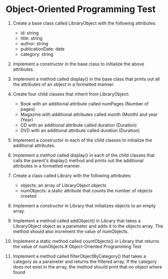 
# Object-Oriented Programming Test

1) Create a base class called LibraryObject with the following attributes:
	- id: string 
	- title: string
	- author: string
	- publicationDate: date
	- category: string
	
2) Implement a constructor in the base class to initialize the above attributes.

3) Implement a method called display() in the base class that prints out all the attributes of an object in a formatted manner.

4) Create four child classes that inherit from LibraryObject:
	- Book with an additional attribute called numPages (Number of pages)
	- Magazine with additional attributes called month (Month) and year (Year)
	- CD with an additional attribute called duration (Duration)
	- DVD with an additional attribute called duration (Duration)

5) Implement a constructor in each of the child classes to initialize the additional attributes.

6) Implement a method called display() in each of the child classes that calls the parent's display() method and prints out the additional attributes in a formatted manner.

7) Create a class called Library with the following attributes:
	- objects: an array of LibraryObject objects
	- numObjects: a static attribute that counts the number of objects created
	
8) Implement a constructor in Library that initializes objects to an empty array.

9) Implement a method called addObject() in Library that takes a LibraryObject object as a parameter and adds it to the objects array. The method should also increment the value of numObjects.

10) Implement a static method called countObjects() in Library that returns the value of numObjects.# Object-Oriented Programming Test

11) Implement a method called filterObjectByCategory()  that takes a category as a parameter and returns the filtered array. If the category does not exist in the array, the method should print that no object where found
